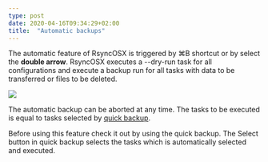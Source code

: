 ```yaml
---
type: post
date: 2020-04-16T09:34:29+02:00
title:  "Automatic backups"
---
```

The automatic feature of RsyncOSX is triggered by ⌘B shortcut or by select the **double arrow**. RsyncOSX executes a --dry-run task for all configurations and execute a backup run for all tasks with data to be transferred or files to be deleted.

![](/images/RsyncOSX/master/intro/menu4.png)

The automatic backup can be aborted at any time. The tasks to be executed is equal to tasks selected by [quick backup](/post/quickbackup/).

Before using this feature check it out by using the quick backup. The Select button in quick backup selects the tasks which is automatically selected and executed.
